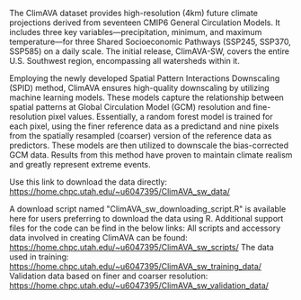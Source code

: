 The ClimAVA dataset provides high-resolution (4km) future climate projections derived from seventeen CMIP6 General Circulation Models. It includes three key variables—precipitation, minimum, and maximum temperature—for three Shared Socioeconomic Pathways (SSP245, SSP370, SSP585) on a daily scale. The initial release, ClimAVA-SW, covers the entire U.S. Southwest region, encompassing all watersheds within it.

Employing the newly developed Spatial Pattern Interactions Downscaling (SPID) method, ClimAVA ensures high-quality downscaling by utilizing machine learning models. These models capture the relationship between spatial patterns at Global Circulation Model (GCM) resolution and fine-resolution pixel values. Essentially, a random forest model is trained for each pixel, using the finer reference data as a predictand and nine pixels from the spatially resampled (coarser) version of the reference data as predictors. These models are then utilized to downscale the bias-corrected GCM data. Results from this method have proven to maintain climate realism and greatly represent extreme events.

Use this link to download the data directly: https://home.chpc.utah.edu/~u6047395/ClimAVA_sw_data/

A download script named "ClimAVA_sw_downloading_script.R" is available here for users preferring to download the data using R. Additional support files for the code can be find in the below links:
All scripts and accessory data involved in creating ClimAVA can be found: https://home.chpc.utah.edu/~u6047395/ClimAVA_sw_scripts/
The data used in training: https://home.chpc.utah.edu/~u6047395/ClimAVA_sw_training_data/
Validation data based on finer and coarser resolution: https://home.chpc.utah.edu/~u6047395/ClimAVA_sw_validation_data/



